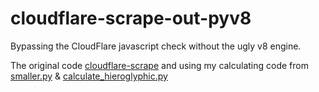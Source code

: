 cloudflare-scrape-out-pyv8
==========================
Bypassing the CloudFlare javascript check without the ugly v8 engine.

The original code [cloudflare-scrape](https://github.com/Anorov/cloudflare-scrape) and using my calculating code from [smaller.py](https://github.com/Zalvie/Boredom/blob/master/cf/python/smaller.py) & [calculate_hieroglyphic.py](https://github.com/Zalvie/Boredom/blob/master/cf/python/calculate_hieroglyphic.py)
